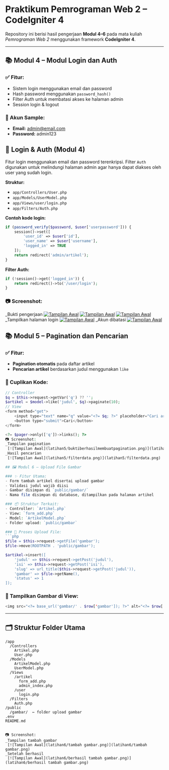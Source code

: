 # Praktikum Pemrograman Web 2 – CodeIgniter 4

Repository ini berisi hasil pengerjaan **Modul 4–6** pada mata kuliah *Pemrograman Web 2* menggunakan framework **CodeIgniter 4**.

---

## 📚 Modul 4 – Modul Login dan Auth

### ✅ Fitur:
- Sistem login menggunakan email dan password
- Hash password menggunakan `password_hash()`
- Filter Auth untuk membatasi akses ke halaman admin
- Session login & logout

### 🔐 Akun Sample:
- **Email:** admin@email.com  
- **Password:** admin123

## 🔐 Login & Auth (Modul 4)

Fitur login menggunakan email dan password terenkripsi. Filter `Auth` digunakan untuk melindungi halaman admin agar hanya dapat diakses oleh user yang sudah login.

**Struktur:**
- `app/Controllers/User.php`
- `app/Models/UserModel.php`
- `app/Views/user/login.php`
- `app/Filters/Auth.php`

**Contoh kode login:**
```php
if (password_verify($password, $user['userpassword'])) {
    session()->set([
        'user_id' => $user['id'],
        'user_name' => $user['username'],
        'logged_in' => TRUE
    ]);
    return redirect('admin/artikel');
}
```

**Filter Auth:**
```php
if (!session()->get('logged_in')) {
    return redirect()->to('/user/login');
}
```


### 📷 Screenshot:
_Bukti pengerjaan
 [![Tampilan Awal](latihan4/bukti1.png)](latihan4/bukti1.png)
 [![Tampilan Awal](latihan4/bukti2.png)](latihan4/bukti2.png)
 [![Tampilan Awal](latihan4/bukti3.png)](latihan4/bukti3.png)
_Tampilkan halaman login
 [![Tampilan Awal](latihan4/hasilakhir.png)](latihan4/hasilakhir.png)
_Akun dibatasi
 [![Tampilan Awal](latihan4/akundibatasi.png)](latihan4/akundibatasi.png)

## 📚 Modul 5 – Pagination dan Pencarian

### ✅ Fitur:
- **Pagination otomatis** pada daftar artikel
- **Pencarian artikel** berdasarkan judul menggunakan `like`

### 🧠 Cuplikan Kode:
```php
// Controller
$q = $this->request->getVar('q') ?? '';
$artikel = $model->like('judul', $q)->paginate(10);
// View
<form method="get">
    <input type="text" name="q" value="<?= $q; ?>" placeholder="Cari artikel">
    <button type="submit">Cari</button>
</form>

<?= $pager->only(['q'])->links(); ?>
📷 Screenshot:
_Tampilan pagination
 [![Tampilan Awal](latihan5/buktiberhasilmembuatpagination.png)](latihan5/bukti berhasilmembuatpagination.png)
_Hasil pencarian
 [![Tampilan Awal](latihan5/filterdata.png)](latihan5/filterdata.png)

## 🖼️ Modul 6 – Upload File Gambar

### ✨ Fitur Utama:
- Form tambah artikel disertai upload gambar
- Validasi judul wajib diisi
- Gambar disimpan di `public/gambar/`
- Nama file disimpan di database, ditampilkan pada halaman artikel

### 📦 Struktur Terkait:
- Controller: `Artikel.php`
- View: `form_add.php`
- Model: `ArtikelModel.php`
- Folder upload: `public/gambar`

### 🧠 Proses Upload File:
```php
$file = $this->request->getFile('gambar');
$file->move(ROOTPATH . 'public/gambar');

$artikel->insert([
    'judul' => $this->request->getPost('judul'),
    'isi' => $this->request->getPost('isi'),
    'slug' => url_title($this->request->getPost('judul')),
    'gambar' => $file->getName(),
    'status' => 1
]);
```

### 🧠 Tampilkan Gambar di View:
```php
<img src="<?= base_url('gambar/' . $row['gambar']); ?>" alt="<?= $row['judul']; ?>" width="300">
```

---

## 🗂️ Struktur Folder Utama

```
/app
  /Controllers
    Artikel.php
    User.php
  /Models
    ArtikelModel.php
    UserModel.php
  /Views
    /artikel
      form_add.php
      admin_index.php
    /user
      login.php
  /Filters
    Auth.php
/public
  /gambar/  ← folder upload gambar
.env
README.md


📷 Screenshot:
_Tampilan tambah gambar
 [![Tampilan Awal](latihan6/tambah gambar.png)](latihan6/tambah gambar.png)
_Setelah berhasil
 [![Tampilan Awal](latihan6/berhasil tambah gambar.png)](latihan6/berhasil tambah gambar.png)

